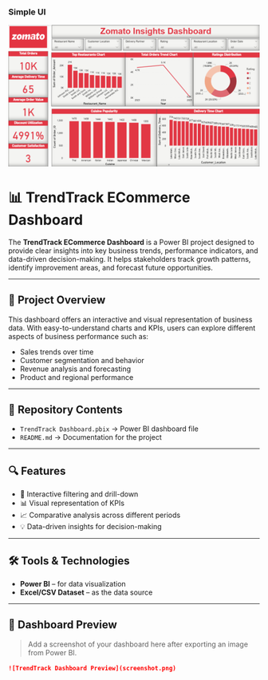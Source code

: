 ### Simple UI
<img src='https://github.com/anasxzahid/Zomato_Analytics_Dashboard/blob/main/Zomato%20Dashboard%20Screenshot.png'>

# 📊 TrendTrack ECommerce Dashboard

The **TrendTrack ECommerce Dashboard** is a Power BI project designed to provide clear insights into key business trends, performance indicators, and data-driven decision-making. It helps stakeholders track growth patterns, identify improvement areas, and forecast future opportunities.

---

## 🚀 Project Overview
This dashboard offers an interactive and visual representation of business data. With easy-to-understand charts and KPIs, users can explore different aspects of business performance such as:
- Sales trends over time  
- Customer segmentation and behavior  
- Revenue analysis and forecasting  
- Product and regional performance  

---

## 📂 Repository Contents
- `TrendTrack Dashboard.pbix` → Power BI dashboard file  
- `README.md` → Documentation for the project  

---

## 🔍 Features
- 📌 Interactive filtering and drill-down  
- 📊 Visual representation of KPIs  
- 📈 Comparative analysis across different periods  
- 💡 Data-driven insights for decision-making  

---

## 🛠️ Tools & Technologies
- **Power BI** – for data visualization  
- **Excel/CSV Dataset** – as the data source  

---

## 📸 Dashboard Preview
> Add a screenshot of your dashboard here after exporting an image from Power BI.  
```markdown
![TrendTrack Dashboard Preview](screenshot.png)

